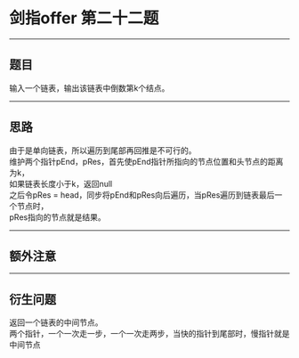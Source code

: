 # 剑指offer 第二十二题 
***
## 题目 
输入一个链表，输出该链表中倒数第k个结点。
***
## 思路
由于是单向链表，所以遍历到尾部再回推是不可行的。<br>
维护两个指针pEnd，pRes，首先使pEnd指针所指向的节点位置和头节点的距离为k，  <br>
如果链表长度小于k，返回null  <br>
之后令pRes = head，同步将pEnd和pRes向后遍历，当pRes遍历到链表最后一个节点时， <br>
pRes指向的节点就是结果。<br>
***
## 额外注意 

***
## 衍生问题
返回一个链表的中间节点。<br>
两个指针，一个一次走一步，一个一次走两步，当快的指针到尾部时，慢指针就是中间节点


